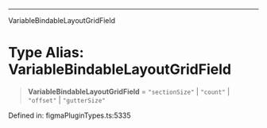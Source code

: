 ---

VariableBindableLayoutGridField

# Type Alias: VariableBindableLayoutGridField

> **VariableBindableLayoutGridField** = `"sectionSize"` \| `"count"` \| `"offset"` \| `"gutterSize"`

Defined in: figmaPluginTypes.ts:5335
